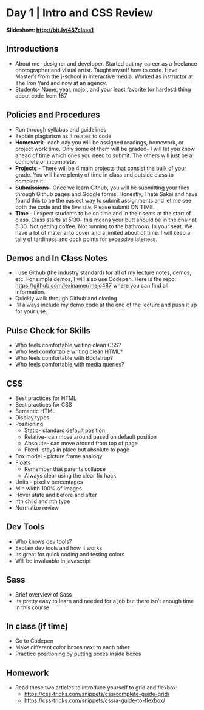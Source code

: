 # Day 1	 | Intro and CSS Review

**Slideshow: http://bit.ly/487class1**

## Introductions
* About me- designer and developer. Started out my career as a freelance photographer and visual artist. Taught myself how to code. Have Master’s from the j-school in interactive media. Worked as instructor at The Iron Yard and now at an agency.
* Students- Name, year, major, and your least favorite (or hardest) thing about code from 187

## Policies and Procedures
* Run through syllabus and guidelines
* Explain plagiarism as it relates to code
* **Homework**- each day you will be assigned readings, homework, or project work time. Only some of them will be graded- I will let you know ahead of time which ones you need to submit. The others will just be a complete or incomplete.
* **Projects** - There will be 4 main projects that consist the bulk of your grade. You will have plenty of time in class and outside class to complete it.
* **Submissions**- Once we learn Github, you will be submitting your files through Github pages and Google forms. Honestly, I hate Sakai and have found this to be the easiest way to submit assignments and let me see both the code and the live site. Please submit ON TIME.
* **Time** - I expect students to be on time and in their seats at the start of class. Class starts at 5:30- this means your butt should be in the chair at 5:30. Not getting coffee. Not running to the bathroom. In your seat. We have a lot of material to cover and a limited about of time. I will keep a tally of tardiness and dock points for excessive lateness.

## Demos and In Class Notes
* I use Github (the industry standard) for all of my lecture notes, demos, etc. For simple demos, I will also use Codepen. Here is the repo: https://github.com/lexinamer/mejo487 where you can find all information.
* Quickly walk through Github and cloning
* I’ll always include my demo code at the end of the lecture and push it up for your use.

## Pulse Check for Skills
* Who feels comfortable writing clean CSS?
* Who feel comfortable writing clean HTML?
* Who feels comfortable with Bootstrap?
* Who feels comfortable with media queries?

## CSS
* Best practices for HTML
* Best practices for CSS
* Semantic HTML
* Display types
* Positioning
	* Static- standard default position
	* Relative- can move around based on default position
	* Absolute- can move around from top of page
	* Fixed- stays in place but absolute to page
* Box model - picture frame analogy
* Floats
	* Remember that parents collapse
	* Always clear using the clear fix hack
* Units - pixel v percentages
* Min width 100% of images
* Hover state and before and after
* nth child and nth type
* Normalize review

## Dev Tools
* Who knows dev tools?
* Explain dev tools and how it works
* Its great for quick coding and testing colors
* Will be invaluable in javascript

## Sass
* Brief overview of Sass
* Its pretty easy to learn and needed for a job but there isn’t enough time in this course

## In class (if time)
* Go to Codepen
* Make different color boxes next to each other  
* Practice positioning by putting boxes inside boxes

## Homework
* Read these two articles to introduce yourself to grid and flexbox:
	* https://css-tricks.com/snippets/css/complete-guide-grid/
	* https://css-tricks.com/snippets/css/a-guide-to-flexbox/
